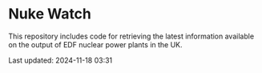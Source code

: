 # Nuke Watch

This repository includes code for retrieving the latest information available on the output of EDF nuclear power plants in the UK.

Last updated: 2024-11-18 03:31